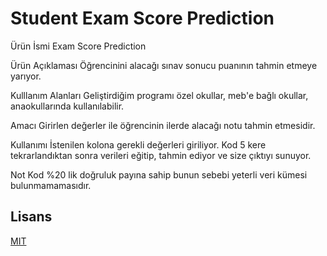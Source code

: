 # Student Exam Score Prediction

Ürün İsmi
Exam Score Prediction

Ürün Açıklaması
 Öğrencinini alacağı sınav sonucu puanının tahmin etmeye yarıyor.

Kulllanım Alanları
 Geliştirdiğim programı özel okullar, meb'e bağlı okullar, anaokullarında kullanılabilir.

Amacı
 Girirlen değerler ile öğrencinin ilerde alacağı notu tahmin etmesidir.

Kullanımı
 İstenilen kolona gerekli değerleri giriliyor. Kod 5 kere tekrarlandıktan sonra verileri eğitip, tahmin ediyor ve size çıktıyı sunuyor.


Not
 Kod %20 lik doğruluk payına sahip bunun sebebi yeterli veri kümesi bulunmamamasıdır.
  
## Lisans

[MIT](https://choosealicense.com/licenses/mit/)

  
